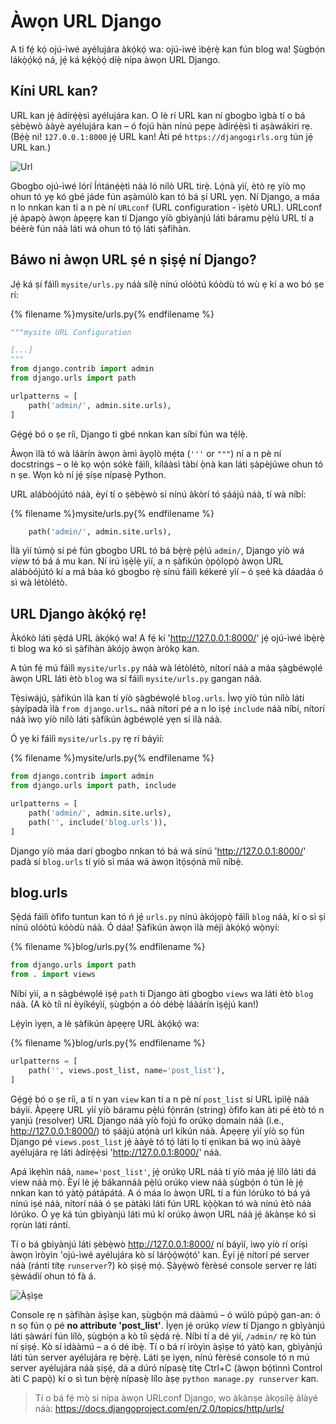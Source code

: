 # Àwọn URL Django

A ti fẹ́ kọ́ ojú-ìwé ayélujára àkọ́kọ́ wa: ojú-ìwé ìbẹ̀rẹ̀ kan fún blog wa! Ṣùgbọ́n lákọ̀ọ́kọ́ ná, jẹ́ ká kẹ́kọ̀ọ́ díẹ̀ nípa àwọn URL Django.

## Kíni URL kan?

URL kan jẹ́ àdírẹ́ẹ̀sì ayélujára kan. O lè rí URL kan ní gbogbo ìgbà tí o bá ṣèbẹ̀wò ààyè ayélujára kan – ó fojú hàn nínú pẹpẹ àdírẹ́ẹ̀sì ti aṣàwákiri rẹ. (Bẹ́ẹ̀ ni! `127.0.0.1:8000` jẹ́ URL kan! Àti pé `https://djangogirls.org` tún jẹ́ URL kan.)

![Url](images/url.png)

Gbogbo ojú-ìwé lórí Íńtánẹ́ẹ̀tì náà ló nílò URL tirẹ̀. Lọ́nà yìí, ètò rẹ yíò mọ ohun tó yẹ kó gbé jáde fún aṣàmúlò kan tó bá ṣí URL yẹn. Ní Django, a máa n lo nnkan kan tí a n pè ní `URLconf` (URL configuration - ìṣètò URL). URLconf jẹ́ àpapọ̀ àwọn àpẹẹrẹ kan tí Django yíò gbìyànjú láti báramu pẹ̀lú URL tí a béèrè fún náà láti wá ohun tó tọ́ láti ṣàfihàn.

## Báwo ni àwọn URL ṣé n ṣiṣẹ́ ní Django?

Jẹ́ ká ṣí fáìlì `mysite/urls.py` náà sílẹ̀ nínú olóòtú kóòdù tó wù ẹ kí a wo bó ṣe rí:

{% filename %}mysite/urls.py{% endfilename %}

```python
"""mysite URL Configuration

[...]
"""
from django.contrib import admin
from django.urls import path

urlpatterns = [
    path('admin/', admin.site.urls),
]
```

Gẹ́gẹ́ bó o ṣe ríi, Django ti gbé nnkan kan síbí fún wa tẹ́lẹ̀.

Àwọn ìlà tó wà láàrín àwọn àmì àyọlò mẹ́ta (`'''` or `"""`) ní a n pè ní docstrings – o lè kọ wọ́n sókè fáìlì, kíláàsì tàbí ọ̀nà kan láti ṣàpèjúwe ohun tó n ṣe. Wọn kò ní jẹ́ ṣíṣe nípasẹ̀ Python.

URL alábòójútó náà, èyí tí o ṣèbẹ̀wò sí nínú àkòrí tó ṣáájú náà, tí wà níbí:

{% filename %}mysite/urls.py{% endfilename %}

```python
    path('admin/', admin.site.urls),
```

Ìlà yìí túmọ̀ sí pé fún gbogbo URL tó bá bẹ̀rẹ̀ pẹ̀lú `admin/`, Django yíò wá *view* tó bá á mu kan. Ní irú ìṣẹ̀lẹ̀ yìí, a n ṣàfikún ọ̀pọ̀lọpọ̀ àwọn URL alábòójútó kí a má bàa kó gbogbo rẹ̀ sínú fáìlì kékeré yìí – ó ṣeé kà dáadáa ó sì wà létòlétò.

## URL Django àkọ́kọ́ rẹ!

Àkókò láti ṣẹ̀dá URL àkọ́kọ́ wa! A fẹ́ kí 'http://127.0.0.1:8000/' jẹ́ ojú-ìwé ìbẹ̀rẹ̀ ti blog wa kó sì ṣàfihàn àkójọ àwọn àròkọ kan.

A tún fẹ́ mú fáìlì `mysite/urls.py` náà wà létòlétò, nítorí náà a máa ṣàgbéwọlé àwọn URL láti ètò `blog` wa sí fáìlì `mysite/urls.py` gangan náà.

Tẹ̀síwájú, ṣàfikún ìlà kan tí yíò ṣàgbéwọlé `blog.urls`. Ìwọ yíò tún nílò láti ṣàyípadà ìlà `from django.urls…` náà nítorí pé a n lo iṣẹ́ `include` náà níbí, nítorí náà ìwọ yíò nílò láti ṣàfikún àgbéwọlé yẹn sí ìlà náà.

Ó yẹ kí fáìlì `mysite/urls.py` rẹ rí báyìí:

{% filename %}mysite/urls.py{% endfilename %}

```python
from django.contrib import admin
from django.urls import path, include

urlpatterns = [
    path('admin/', admin.site.urls),
    path('', include('blog.urls')),
]
```

Django yíò máa darí gbogbo nnkan tó bá wá sínú 'http://127.0.0.1:8000/' padà sí `blog.urls` tí yíò sì máa wá àwọn ìtọ́sọ́nà míì níbẹ̀.

## blog.urls

Ṣẹ̀dá fáìlì òfìfo tuntun kan tó ń jẹ́ `urls.py` nínú àkójọpọ̀ fáìlì `blog` náà, kí o sì ṣí nínú olóòtú kóòdù náà. Ó dáa! Ṣàfikún àwọn ìlà méjì àkọ́kọ́ wọ̀nyí:

{% filename %}blog/urls.py{% endfilename %}

```python
from django.urls import path
from . import views
```

Níbí yìí, a n ṣàgbéwọlé iṣẹ́ `path` ti Django àti gbogbo `views` wa láti ètò `blog` náà. (A kò tíì ní èyíkéyìí, ṣùgbọ́n a óò débẹ̀ láàárín ìṣẹ́jú kan!)

Lẹ́yìn ìyẹn, a lè ṣàfikún àpẹẹrẹ URL àkọ́kọ́ wa:

{% filename %}blog/urls.py{% endfilename %}

```python
urlpatterns = [
    path('', views.post_list, name='post_list'),
]
```

Gẹ́gẹ́ bó o ṣe ríi, a tí n yan `view` kan tí a n pè ní `post_list` sí URL ìpìlẹ̀ náà báyìí. Àpẹẹrẹ URL yìí yíò báramu pẹ̀lú fọ́nrán (string) òfìfo kan àti pé ètò tó n yanjú (resolver) URL Django náà yíò fojú fo orúkọ domain náà (i.e., http://127.0.0.1:8000/) tó ṣáájú atọ́nà url kíkún náà. Àpẹẹrẹ yìí yíò sọ fún Django pé `views.post_list` jẹ́ ààyè tó tọ́ láti lọ tí ẹnìkan bá wọ inú ààyè ayélujára rẹ láti àdírẹ́ẹ̀sì 'http://127.0.0.1:8000/' náà.

Apá ìkẹhìn náà, `name='post_list'`, jẹ́ orúkọ URL náà tí yíò máa jẹ́ lílò láti dá view náà mọ̀. Èyí lè jẹ́ bákannáà pẹ̀lú orúkọ view náà ṣùgbọ́n ó tún lè jẹ́ nnkan kan tó yàtọ̀ pátápátá. A ó máa lo àwọn URL tí a fún lórúko tó bá yá nínú iṣé náà, nítorí náà ó ṣe pàtàkì láti fún URL kọ̀ọ̀kan tó wà nínú ètò náà lórúko. Ó yẹ ká tún gbìyànjú láti mú kí orúkọ àwọn URL náà jẹ́ àkànṣe kó sì rọrùn láti rántí.

Tí o bá gbìyànjú láti ṣèbẹ̀wò http://127.0.0.1:8000/ ní báyìí, ìwọ yíò rí oríṣi àwọn ìròyìn 'ojú-ìwé ayélujára kò sí lárọ̀ọ́wọ́tó' kan. Èyí jẹ́ nítorí pé server náà (rántí títẹ `runserver`?) kò ṣiṣẹ́ mọ́. Ṣàyẹ̀wò fèrèsé console server rẹ láti ṣèwádìí ohun tó fà á.

![Àṣìṣe](images/error1.png)

Console rẹ n ṣàfihàn àṣìṣe kan, ṣùgbọ́n má dààmú – ó wúlò púpọ̀ gan-an: ó n sọ fún ọ pé **no attribute 'post_list'**. Ìyẹn jẹ́ orúkọ *view* tí Django n gbìyànjú láti ṣàwárí fún lílò, ṣùgbọ́n a kò tíì ṣẹ̀dá rẹ̀. Níbi tí a dé yìí, `/admin/` rẹ kò tún ní ṣiṣẹ́. Kò sí ìdààmú – a ó dé ibẹ̀. Tí o bá rí ìròyìn àṣìṣe tó yàtọ̀ kan, gbìyànjú láti tún server ayélujára rẹ bẹ̀rẹ̀. Láti ṣe ìyẹn, nínú fèrèsé console tó n mú server ayélujára náà ṣiṣẹ́, dá a dúró nípasẹ̀ títẹ Ctrl+C (àwọn bọ́tìnnì Control àti C papọ̀) kí o sì tun bẹ̀rẹ̀ nípasẹ̀ lílo àṣẹ `python manage.py runserver` kan.

> Tí o bá fẹ́ mọ̀ si nípa àwọn URLconf Django, wo àkànṣe àkọsílẹ̀ àlàyé náà: https://docs.djangoproject.com/en/2.0/topics/http/urls/